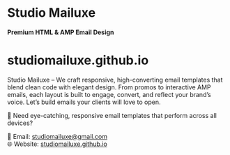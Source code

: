 # Studio Mailuxe  
**Premium HTML & AMP Email Design**

# studiomailuxe.github.io
Studio Mailuxe – We craft responsive, high-converting email templates that blend clean code with elegant design. From promos to interactive AMP emails, each layout is built to 
engage, convert, and reflect your brand’s voice. Let’s build emails your clients will love to open.

🎯 Need eye-catching, responsive email templates that perform across all devices?

📩 Email: [studiomailuxe@gmail.com](mailto:studiomailuxe@gmail.com)     
🌐 Website: [studiomailuxe.github.io](https://studiomailuxe.github.io/)
